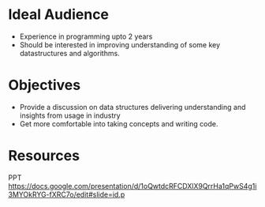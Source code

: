 Ideal Audience
==============
- Experience in programming upto 2 years
- Should be interested in improving understanding of some key datastructures and algorithms.
  
Objectives
==========
- Provide a discussion on data structures delivering understanding and insights from usage in industry
- Get more comfortable into taking concepts and writing code.


Resources
==========

PPT https://docs.google.com/presentation/d/1oQwtdcRFCDXlX9QrrHa1qPwS4g1i3MYOkRYG-fXRC7o/edit#slide=id.p
